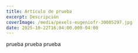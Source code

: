 ```yaml
---
title: Artículo de prueba
excerpt: Descripción
coverImage: /media/pexels-eugeniofr-30005297.jpg
date: 2025-10-22T16:04:00.000-04:00
---
```

prueba prueba prueba